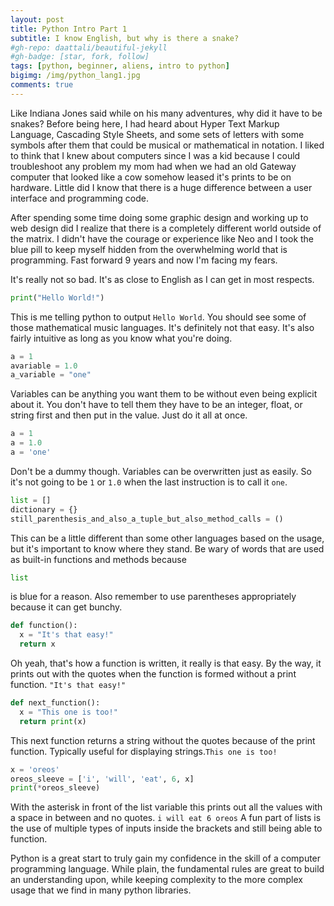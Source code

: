 ```yaml
---
layout: post
title: Python Intro Part 1
subtitle: I know English, but why is there a snake?
#gh-repo: daattali/beautiful-jekyll
#gh-badge: [star, fork, follow]
tags: [python, beginner, aliens, intro to python]
bigimg: /img/python_lang1.jpg
comments: true
---
```


Like Indiana Jones said while on his many adventures, why did it have to be snakes? Before being here, I had heard about Hyper Text Markup Language, Cascading Style Sheets, and some sets of letters with some symbols after them that could be musical or mathematical in notation. I liked to think that I knew about computers since I was a kid because I could troubleshoot any problem my mom had when we had an old Gateway computer that looked like a cow somehow leased it's prints to be on hardware. Little did I know that there is a huge difference between a user interface and programming code.

After spending some time doing some graphic design and working up to web design did I realize that there is a completely different world outside of the matrix. I didn't have the courage or experience like Neo and I took the blue pill to keep myself hidden from the overwhelming world that is programming. Fast forward 9 years and now I'm facing my fears.

It's really not so bad. It's as close to English as I can get in most respects.
```python
print("Hello World!")
```
This is me telling python to output ```Hello World```. You should see some of those mathematical music languages. It's definitely not that easy. It's also fairly intuitive as long as you know what you're doing.
```python
a = 1
avariable = 1.0
a_variable = "one"
```
Variables can be anything you want them to be without even being explicit about it. You don't have to tell them they have to be an integer, float, or string first and then put in the value. Just do it all at once.
```python
a = 1
a = 1.0
a = 'one'
```
Don't be a dummy though. Variables can be overwritten just as easily. So it's not going to be ```1``` or ```1.0``` when the last instruction is to call it ```one```. 
```python
list = []
dictionary = {}
still_parenthesis_and_also_a_tuple_but_also_method_calls = ()
```
This can be a little different than some other languages based on the usage, but it's important to know where they stand. Be wary of words that are used as built-in functions and methods because 
```python
list
``` 
is blue for a reason. Also remember to use parentheses appropriately because it can get bunchy.
```python
def function():
  x = "It's that easy!"
  return x
```
Oh yeah, that's how a function is written, it really is that easy. By the way, it prints out with the quotes when the function is formed without a print function. ```"It's that easy!"```
```python
def next_function():
  x = "This one is too!"
  return print(x)
```
This next function returns a string without the quotes because of the print function. Typically useful for displaying strings.```This one is too!```
```python
x = 'oreos'
oreos_sleeve = ['i', 'will', 'eat', 6, x]
print(*oreos_sleeve)
```
With the asterisk in front of the list variable this prints out all the values with a space in between and no quotes.
```i will eat 6 oreos```
A fun part of lists is the use of multiple types of inputs inside the brackets and still being able to function.

Python is a great start to truly gain my confidence in the skill of a computer programming language. While plain, the fundamental rules are great to build an understanding upon, while keeping complexity to the more complex usage that we find in many python libraries.

  
